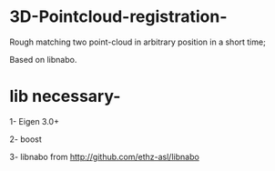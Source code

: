 # 3D-Pointcloud-registration-
Rough matching two point-cloud in arbitrary position in a short time;

Based on libnabo.

# lib necessary-

1- Eigen 3.0+ 

2- boost 

3- libnabo from http://github.com/ethz-asl/libnabo 



